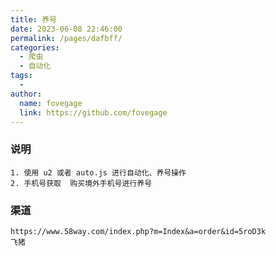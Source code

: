 ```yaml
---
title: 养号
date: 2023-06-08 22:46:00
permalink: /pages/dafbff/
categories:
  - 爬虫
  - 自动化
tags:
  - 
author: 
  name: fovegage
  link: https://github.com/fovegage
---
```

### 说明
```
1. 使用 u2 或者 auto.js 进行自动化、养号操作
2. 手机号获取  购买境外手机号进行养号
```
### 渠道
```
https://www.58way.com/index.php?m=Index&a=order&id=5roD3k
飞猪
```